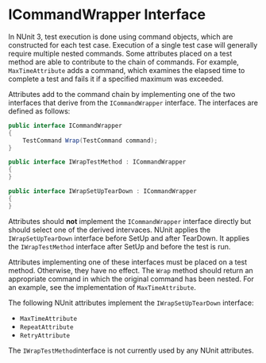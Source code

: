 # ICommandWrapper Interface

In NUnit 3, test execution is done using command objects, which are constructed for each test case. Execution of a single test case will  generally require multiple nested commands. Some attributes placed on a test method are able to contribute to the chain of commands. For example, `MaxTimeAttribute` adds a command, which examines the elapsed time to complete a test and fails it if a specified maximum was exceeded.

Attributes add to the command chain by implementing one of the two interfaces that derive from the `ICommandWrapper` interface. The interfaces are defined as follows:

```csharp
public interface ICommandWrapper
{
    TestCommand Wrap(TestCommand command);
}

public interface IWrapTestMethod : ICommandWrapper
{
}

public interface IWrapSetUpTearDown : ICommandWrapper
{
}
```

Attributes should __not__ implement the `ICommandWrapper` interface directly but should select one of the derived intervaces. NUnit applies the `IWrapSetUpTearDown` interface before SetUp and after TearDown. It applies the `IWrapTestMethod` interface after SetUp and before the test is run.

Attributes implementing one of these interfaces must be placed on a test method. Otherwise, they have no effect. The `Wrap` method should return an appropriate command in which the original command has been nested. For an example, see the implementation of `MaxTimeAttribute`.

The following NUnit attributes implement the `IWrapSetUpTearDown` interface:

* `MaxTimeAttribute`
* `RepeatAttribute`
* `RetryAttribute`

The `IWrapTestMethod`interface is not currently used by any NUnit attributes.
